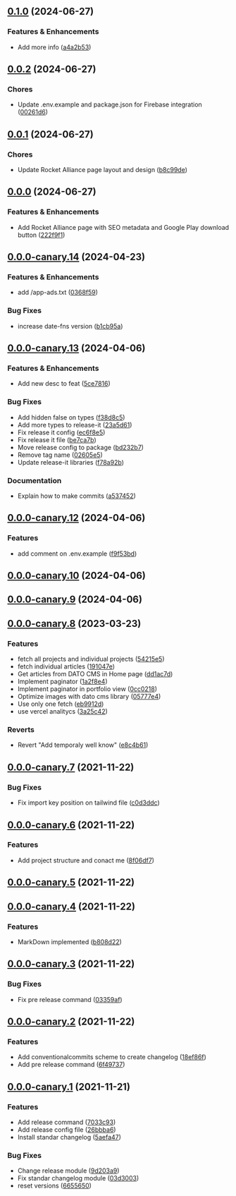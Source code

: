 

## [0.1.0](https://github.com/AugSync/AugSync/compare/0.0.2...0.1.0) (2024-06-27)


### Features & Enhancements

* Add more info ([a4a2b53](https://github.com/AugSync/AugSync/commit/a4a2b53779d9afc796e8f9dc7651783c9480d4a3))

## [0.0.2](https://github.com/AugSync/AugSync/compare/0.0.1...0.0.2) (2024-06-27)


### Chores

* Update .env.example and package.json for Firebase integration ([00261d6](https://github.com/AugSync/AugSync/commit/00261d6e7f7af243eb70c4bd7114e6c91f56e553))

## [0.0.1](https://github.com/AugSync/AugSync/compare/0.0.0...0.0.1) (2024-06-27)


### Chores

* Update Rocket Alliance page layout and design ([b8c99de](https://github.com/AugSync/AugSync/commit/b8c99ded4d3facb7e147323053bee4c6052dfc35))

## [0.0.0](https://github.com/AugSync/AugSync/compare/0.0.0-canary.14...0.0.0) (2024-06-27)


### Features & Enhancements

* Add Rocket Alliance page with SEO metadata and Google Play download button ([222f9f1](https://github.com/AugSync/AugSync/commit/222f9f1a97e89ac9ae6cdd9f373857ee188dc410))

## [0.0.0-canary.14](https://github.com/AugSync/AugSync/compare/0.0.0-canary.13...0.0.0-canary.14) (2024-04-23)


### Features & Enhancements

* add /app-ads.txt ([0368f59](https://github.com/AugSync/AugSync/commit/0368f59077f365046eb392f7c275b69e84d99afe))


### Bug Fixes

* increase date-fns version ([b1cb95a](https://github.com/AugSync/AugSync/commit/b1cb95a6befe0d06a0b0bd9ad2a01c85dace849b))

## [0.0.0-canary.13](https://github.com/AugSync/AugSync/compare/0.0.0-canary.12...0.0.0-canary.13) (2024-04-06)


### Features & Enhancements

* Add new desc to feat ([5ce7816](https://github.com/AugSync/AugSync/commit/5ce7816bbe49ac4edc7d60f377bd45992a488f0c))


### Bug Fixes

* Add hidden false on types ([f38d8c5](https://github.com/AugSync/AugSync/commit/f38d8c5a8dae93fba51c9d51fed16b767862211a))
* Add more types to release-it ([23a5d61](https://github.com/AugSync/AugSync/commit/23a5d616f5d39e2261bfad4b2af8475dbba5177a))
* Fix release it config ([ec6f8e5](https://github.com/AugSync/AugSync/commit/ec6f8e58c78fc7e34266476a1174f2dc0ece19fa))
* Fix release it file ([be7ca7b](https://github.com/AugSync/AugSync/commit/be7ca7b8621c218c87201b8bc0d2b61f7306bf32))
* Move release config to package ([bd232b7](https://github.com/AugSync/AugSync/commit/bd232b7a4e26d374ad14026d753016bc969541fe))
* Remove tag name ([02605e5](https://github.com/AugSync/AugSync/commit/02605e5450977fda6054216b21734822b3885a15))
* Update release-it libraries ([f78a92b](https://github.com/AugSync/AugSync/commit/f78a92b16db79a9d5a66f25d010bedb936eafc4a))


### Documentation

* Explain how to make commits ([a537452](https://github.com/AugSync/AugSync/commit/a5374523cc558fd8e0a444539e84f47ebdf12abb))

## [0.0.0-canary.12](https://github.com/AugSync/AugSync/compare/0.0.0-canary.11...0.0.0-canary.12) (2024-04-06)


### Features

* add comment on .env.example ([f9f53bd](https://github.com/AugSync/AugSync/commit/f9f53bd862059c0e426a674b398e3651b5a4d6b0))



## [0.0.0-canary.10](https://github.com/AugSync/AugSync/compare/0.0.0-canary.9...0.0.0-canary.10) (2024-04-06)

## [0.0.0-canary.9](https://github.com/AugSync/AugSync/compare/0.0.0-canary.8...0.0.0-canary.9) (2024-04-06)

## [0.0.0-canary.8](https://github.com/AugSync/AugSync/compare/0.0.0-canary.7...0.0.0-canary.8) (2023-03-23)


### Features

* fetch all projects and individual projects ([54215e5](https://github.com/AugSync/AugSync/commit/54215e5f0854c97378d5d72b3b8e4f86bae3720b))
* fetch individual articles ([191047e](https://github.com/AugSync/AugSync/commit/191047eb052bf4caf59e56b10ab0a9a474c7a1b7))
* Get articles from DATO CMS in Home page ([dd1ac7d](https://github.com/AugSync/AugSync/commit/dd1ac7d9cde88deecb7cd1600e2505f002d45f52))
* Implement paginator ([1a2f8e4](https://github.com/AugSync/AugSync/commit/1a2f8e4084f01d3ac8594d5ce5dc2191f94ec564))
* Implement paginator in portfolio view ([0cc0218](https://github.com/AugSync/AugSync/commit/0cc0218247872809a5c43555f093e1a8dc6a97be))
* Optimize images with dato cms library ([05777e4](https://github.com/AugSync/AugSync/commit/05777e485b306a5610cc1237e711856225fec068))
* Use only one fetch ([eb9912d](https://github.com/AugSync/AugSync/commit/eb9912dd0d32bf74beb04ba15234c2c816d12f9b))
* use vercel analitycs ([3a25c42](https://github.com/AugSync/AugSync/commit/3a25c422af03a698c276d49721f2dbdfc2cadac8))


### Reverts

* Revert "Add temporaly well know" ([e8c4b61](https://github.com/AugSync/AugSync/commit/e8c4b61a04b32362f5b7ddeefec2121ddc0d6ad1))

## [0.0.0-canary.7](https://github.com/AugSync/AugSync/compare/0.0.0-canary.6...0.0.0-canary.7) (2021-11-22)


### Bug Fixes

* Fix import key position on tailwind file ([c0d3ddc](https://github.com/AugSync/AugSync/commit/c0d3ddc1db017f1f229e322575de569dcb6f1739))

## [0.0.0-canary.6](https://github.com/AugSync/AugSync/compare/0.0.0-canary.5...0.0.0-canary.6) (2021-11-22)


### Features

* Add project structure and conact me ([8f06df7](https://github.com/AugSync/AugSync/commit/8f06df726b566bbe41eb54310a4761d8c5c289f2))

## [0.0.0-canary.5](https://github.com/AugSync/AugSync/compare/0.0.0-canary.4...0.0.0-canary.5) (2021-11-22)

## [0.0.0-canary.4](https://github.com/AugSync/AugSync/compare/0.0.0-canary.3...0.0.0-canary.4) (2021-11-22)


### Features

* MarkDown implemented ([b808d22](https://github.com/AugSync/AugSync/commit/b808d2236e003cfc467bf38b383077a57ad981d0))

## [0.0.0-canary.3](https://github.com/AugSync/AugSync/compare/0.0.0-canary.2...0.0.0-canary.3) (2021-11-22)


### Bug Fixes

* Fix pre release command ([03359af](https://github.com/AugSync/AugSync/commit/03359af0b34aa08d6ca1e81f12c7baaa43b19ff0))

## [0.0.0-canary.2](https://github.com/AugSync/AugSync/compare/0.0.0-canary.1...0.0.0-canary.2) (2021-11-22)


### Features

* Add conventionalcommits scheme to create changelog ([18ef86f](https://github.com/AugSync/AugSync/commit/18ef86fc5f123f53501833b4b79bb3a8facedc81))
* Add pre release command ([6f49737](https://github.com/AugSync/AugSync/commit/6f497373cf1161a27a700e9c8183a09b555dc4bb))

## [0.0.0-canary.1](https://github.com/AugSync/AugSync/compare/0.0.0-canary.1...0.0.0-canary.2) (2021-11-21)


### Features

* Add release command ([7033c93](https://github.com/AugSync/AugSync/commit/7033c93594c672fc290ee88abbce616a63eb678c))
* Add release config file ([26bbba6](https://github.com/AugSync/AugSync/commit/26bbba64841b1fcddd1da3c2c92dea333ef98234))
* Install standar changelog ([5aefa47](https://github.com/AugSync/AugSync/commit/5aefa470959fd090cb1ef0a0870abb1f38041b1e))


### Bug Fixes

* Change release module ([9d203a9](https://github.com/AugSync/AugSync/commit/9d203a99fb3843af73dcf29d6a188dfcde048238))
* Fix standar changelog module ([03d3003](https://github.com/AugSync/AugSync/commit/03d3003bf81b647ce2128fd872fb827c550d572f))
* reset versions ([6655650](https://github.com/AugSync/AugSync/commit/66556507f8284e86bccb4c7374f5d0cfc885735d))
